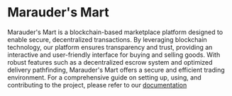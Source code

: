 # Marauder's Mart

Marauder's Mart is a blockchain-based marketplace platform designed to enable secure, decentralized transactions. By leveraging blockchain technology, our platform ensures transparency and trust, providing an interactive and user-friendly interface for buying and selling goods. With robust features such as a decentralized escrow system and optimized delivery pathfinding, Marauder's Mart offers a secure and efficient trading environment. For a comprehensive guide on setting up, using, and contributing to the project, please refer to our [documentation](https://ps-1305.github.io/marauders-mart/)
